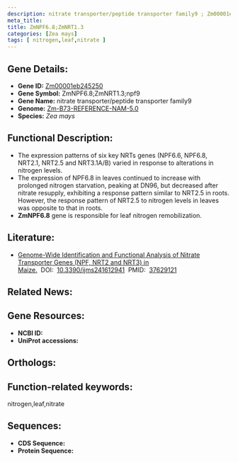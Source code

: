 ```yaml
---
description: nitrate transporter/peptide transporter family9 ; Zm00001eb245250 ; Zea mays
meta_title:
title: ZmNPF6.8;ZmNRT1.3
categories: [Zea mays]
tags: [ nitrogen,leaf,nitrate ]
---
```


## Gene Details:
- **Gene ID:**	[Zm00001eb245250]()
- **Gene Symbol:** ZmNPF6.8;ZmNRT1.3;npf9
- **Gene Name:** nitrate transporter/peptide transporter family9
- **Genome:** [Zm-B73-REFERENCE-NAM-5.0]()
- **Species:** *Zea mays*

## Functional Description:
   - The expression patterns of six key NRTs genes (NPF6.6, NPF6.8, NRT2.1, NRT2.5 and NRT3.1A/B) varied in response to alterations in nitrogen levels.
   - The expression of NPF6.8 in leaves continued to increase with prolonged nitrogen starvation, peaking at DN96, but decreased after nitrate resupply, exhibiting a response pattern similar to NRT2.5 in roots. However, the response pattern of NRT2.5 to nitrogen levels in leaves was opposite to that in roots.
   - **ZmNPF6.8** gene is responsible for leaf nitrogen remobilization.

## Literature:
   - [Genome-Wide Identification and Functional Analysis of Nitrate Transporter Genes (NPF, NRT2 and NRT3) in Maize.]( https://www.ncbi.nlm.nih.gov/pmc/articles/PMC10454388/)&nbsp;&nbsp;DOI:&nbsp;&nbsp;[10.3390/ijms241612941](https://www.ncbi.nlm.nih.gov/pmc/articles/PMC10454388/)&nbsp;&nbsp;PMID:&nbsp;&nbsp;[37629121](https://pubmed.ncbi.nlm.nih.gov/37629121/)

## Related News:

## Gene Resources:
- **NCBI ID:** [](https://www.ncbi.nlm.nih.gov/gene/?term=)
- **UniProt accessions:** [](https://www.uniprot.org/uniprotkb//entry)

## Orthologs:

## Function-related keywords:
nitrogen,leaf,nitrate

## Sequences:
- **CDS Sequence:**
- **Protein Sequence:**

